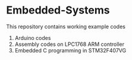 # Embedded-Systems
This repository contains working example codes 
1. Arduino codes
2. Assembly codes on LPC1768 ARM controller
3. Embedded C programming in STM32F407VG
